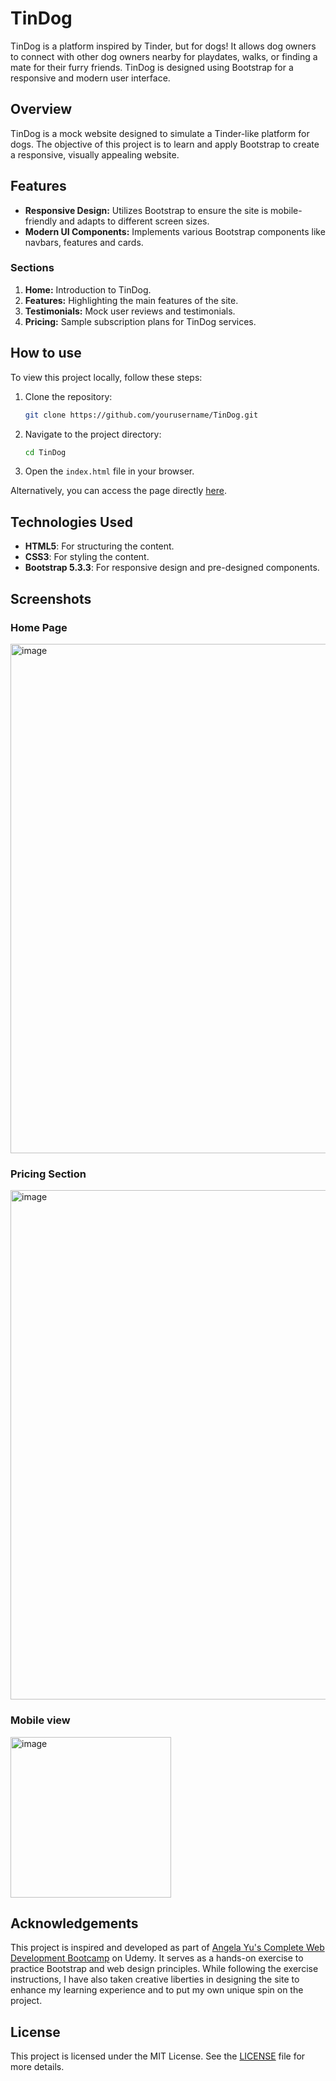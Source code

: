 # TinDog
TinDog is a platform inspired by Tinder, but for dogs! It allows dog owners to connect with other dog owners nearby for playdates, walks, or finding a mate for their furry friends. TinDog is designed using Bootstrap for a responsive and modern user interface.

## Overview
TinDog is a mock website designed to simulate a Tinder-like platform for dogs. The objective of this project is to learn and apply Bootstrap to create a responsive, visually appealing website.

## Features
- **Responsive Design:** Utilizes Bootstrap to ensure the site is mobile-friendly and adapts to different screen sizes.
- **Modern UI Components:** Implements various Bootstrap components like navbars, features and cards.

### Sections
1. **Home:** Introduction to TinDog.
2. **Features:** Highlighting the main features of the site.
3. **Testimonials:** Mock user reviews and testimonials.
4. **Pricing:** Sample subscription plans for TinDog services.

## How to use
To view this project locally, follow these steps:

1. Clone the repository:
   ```bash
   git clone https://github.com/yourusername/TinDog.git
   ```

2. Navigate to the project directory:
   ```bash
   cd TinDog
   ```

3. Open the `index.html` file in your browser.

Alternatively, you can access the page directly [here](https://amlansahoo07.github.io/tindog/).

## Technologies Used
- **HTML5**: For structuring the content.
- **CSS3**: For styling the content.
- **Bootstrap 5.3.3**: For responsive design and pre-designed components.

## Screenshots
### Home Page
<img width="815" alt="image" src="https://github.com/amlansahoo07/tindog/assets/35356517/b4fa0018-e95b-4e5e-a7cd-3ec7a55493d5">

### Pricing Section
<img width="815" alt="image" src="https://github.com/amlansahoo07/tindog/assets/35356517/baf50fc8-c29e-487f-b870-589a46315d66">

### Mobile view
<img width="257" alt="image" src="https://github.com/amlansahoo07/tindog/assets/35356517/8bbf08a4-d40c-44bc-b6c9-fa7c347fc9b2">

## Acknowledgements
This project is inspired and developed as part of [Angela Yu's Complete Web Development Bootcamp](https://www.udemy.com/course/the-complete-web-development-bootcamp/) on Udemy. It serves as a hands-on exercise to practice Bootstrap and web design principles. While following the exercise instructions, I have also taken creative liberties in designing the site to enhance my learning experience and to put my own unique spin on the project.

## License
This project is licensed under the MIT License. See the [LICENSE](LICENSE) file for more details.
